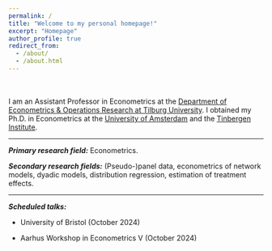 ```yaml
---
permalink: /
title: "Welcome to my personal homepage!"
excerpt: "Homepage"
author_profile: true
redirect_from: 
  - /about/
  - /about.html
---
```

<br><br>
I am an Assistant Professor in Econometrics at the [Department of Econometrics & Operations Research at Tilburg University](https://www.tilburguniversity.edu/about/schools/economics-and-management/organization/departments/eor). I obtained my Ph.D. in Econometrics at the [University of Amsterdam](https://ase.uva.nl/content/sections/quantitative-economics/quantitative-economics.html?origin=D4DixO%2FESbuaIXcFryAJdQ) and the [Tinbergen Institute](https://www.tinbergen.nl/home). 
   
---

***Primary research field:*** Econometrics.  

***Secondary research fields:*** (Pseudo-)panel data, econometrics of network models, dyadic models, distribution regression, estimation of treatment effects.  

---

***Scheduled talks:***    

- University of Bristol (October 2024)
  
- Aarhus Workshop in Econometrics V (October 2024)




